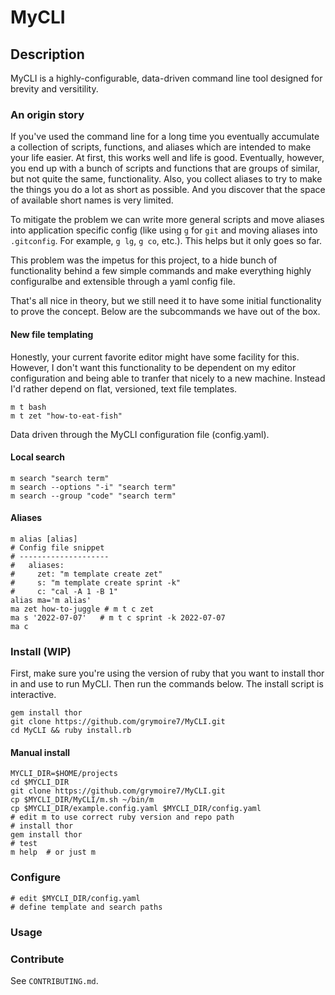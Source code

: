 # MyCLI

## Description
MyCLI is a highly-configurable, data-driven command line tool designed for
brevity and versitility.

### An origin story
If you've used the command line for a long time you eventually accumulate a
collection of scripts, functions, and aliases which are intended to make
your life easier. At first, this works well and life is good. Eventually,
however, you end up with a bunch of scripts and functions that are groups of
similar, but not quite the same, functionality. Also, you collect aliases to try
to make the things you do a lot as short as possible. And you discover that the
space of available short names is very limited.

To mitigate the problem we can write more general scripts and move aliases into
application specific config (like using `g` for `git` and moving aliases into
`.gitconfig`. For example, `g lg`, `g co`, etc.). This helps but it only goes
so far.

This problem was the impetus for this project, to a hide bunch of functionality
behind a few simple commands and make everything highly configuralbe and
extensible through a yaml config file.

That's all nice in theory, but we still need it to have some initial
functionality to prove the concept. Below are the subcommands we have out of the
box.

#### New file templating
Honestly, your current favorite editor might have some facility for this.
However, I don't want this functionality to be dependent on my editor
configuration and being able to tranfer that nicely to a new machine.
Instead I'd rather depend on flat, versioned, text file templates.

```shell
m t bash
m t zet "how-to-eat-fish"
```

Data driven through the MyCLI configuration file (config.yaml).

#### Local search

```shell
m search "search term"
m search --options "-i" "search term"
m search --group "code" "search term"
```

#### Aliases

```shell
m alias [alias]
# Config file snippet
# --------------------
#   aliases:
#     zet: "m template create zet"
#     s: "m template create sprint -k"
#     c: "cal -A 1 -B 1"
alias ma='m alias'
ma zet how-to-juggle # m t c zet
ma s '2022-07-07'   # m t c sprint -k 2022-07-07
ma c
```

### Install (WIP)

First, make sure you're using the version of ruby that you want to install thor
in and use to run MyCLI. Then run the commands below. The install script is
interactive.

```shell
gem install thor
git clone https://github.com/grymoire7/MyCLI.git
cd MyCLI && ruby install.rb
```

#### Manual install

```shell
MYCLI_DIR=$HOME/projects
cd $MYCLI_DIR
git clone https://github.com/grymoire7/MyCLI.git
cp $MYCLI_DIR/MyCLI/m.sh ~/bin/m
cp $MYCLI_DIR/example.config.yaml $MYCLI_DIR/config.yaml
# edit m to use correct ruby version and repo path
# install thor
gem install thor
# test
m help  # or just m
```

### Configure

```shell
# edit $MYCLI_DIR/config.yaml
# define template and search paths
```

### Usage


### Contribute
See `CONTRIBUTING.md`.


